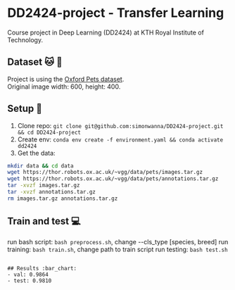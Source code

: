 # DD2424-project - Transfer Learning
Course project in Deep Learning (DD2424) at KTH Royal Institute of Technology.

## Dataset :cat: :dog:
Project is using the [Oxford Pets dataset](https://www.robots.ox.ac.uk/~vgg/data/pets/). \
Original image width: 600, height: 400.

## Setup :rocket:
1) Clone repo: `git clone git@github.com:simonwanna/DD2424-project.git && cd DD2424-project` 
2) Create env: `conda env create -f environment.yaml && conda activate dd2424`
3) Get the data:

```bash
mkdir data && cd data
wget https://thor.robots.ox.ac.uk/~vgg/data/pets/images.tar.gz
wget https://thor.robots.ox.ac.uk/~vgg/data/pets/annotations.tar.gz
tar -xvzf images.tar.gz
tar -xvzf annotations.tar.gz
rm images.tar.gz annotations.tar.gz
```

## Train and test :computer:
run bash script: `bash preprocess.sh`, change --cls_type [species, breed]
run training: `bash train.sh`, change path to train script 
run testing: `bash test.sh`
```

## Results :bar_chart:
- val: 0.9864
- test: 0.9810